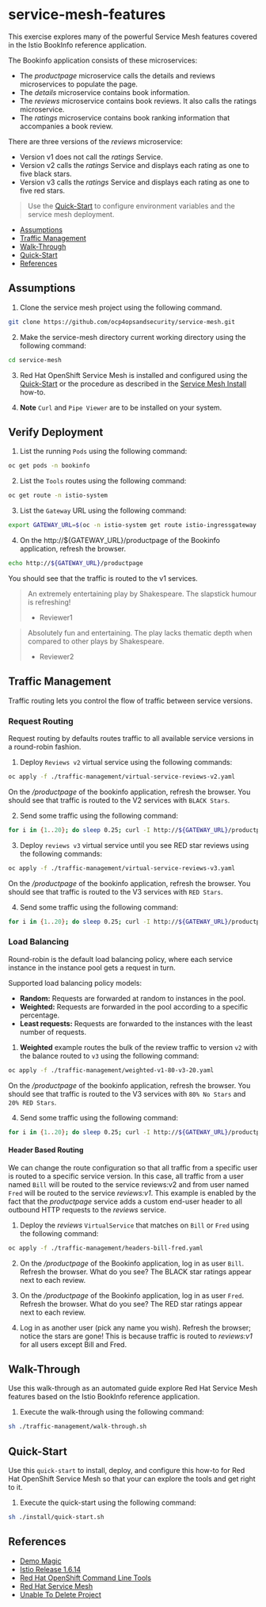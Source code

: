 # service-mesh-features
This exercise explores many of the powerful Service Mesh features covered in the Istio BookInfo reference application.

The Bookinfo application consists of these microservices:

- The _productpage_ microservice calls the details and reviews microservices to populate the page.
- The _details_ microservice contains book information.
- The _reviews_ microservice contains book reviews. It also calls the ratings microservice.
- The _ratings_ microservice contains book ranking information that accompanies a book review.

There are three versions of the _reviews_ microservice:

- Version v1 does not call the _ratings_ Service.
- Version v2 calls the _ratings_ Service and displays each rating as one to five black stars.
- Version v3 calls the _ratings_ Service and displays each rating as one to five red stars.

> Use the [Quick-Start](#quick-start) to configure environment variables and the service mesh deployment.

- [Assumptions](#assumptions)
- [Traffic Management](#traffic-management)
- [Walk-Through](#walk-through)
- [Quick-Start](#quick-start)
- [References](#references)

## Assumptions
1. Clone the service mesh project using the following command.
```bash
git clone https://github.com/ocp4opsandsecurity/service-mesh.git
```

2. Make the service-mesh directory current working directory using the following command:
```bash
cd service-mesh
```  

3. Red Hat OpenShift Service Mesh is installed and configured using the [Quick-Start](#quick-start) or the procedure as 
described in the [Service Mesh Install](../install/how-to.md) how-to.
   
4. **Note** `Curl` and `Pipe Viewer` are to be installed on your system.

## Verify Deployment

1. List the running `Pods` using the following command:
```bash
oc get pods -n bookinfo
```

2. List the `Tools` routes using the following command:
```bash
oc get route -n istio-system
```   

3. List the `Gateway` URL using the following command:
```bash
export GATEWAY_URL=$(oc -n istio-system get route istio-ingressgateway -o jsonpath='{.spec.host}')
```

4. On the http://${GATEWAY_URL}/productpage of the Bookinfo application, refresh the browser.
```bash
echo http://${GATEWAY_URL}/productpage
```

You should see that the traffic is routed to the v1 services.

> An extremely entertaining play by Shakespeare. The slapstick humour is refreshing!
> - Reviewer1

> Absolutely fun and entertaining. The play lacks thematic depth when compared to other plays by Shakespeare.
> - Reviewer2

## Traffic Management
Traffic routing lets you control the flow of traffic between service versions.

### Request Routing
Request routing by defaults routes traffic to all available service versions in a round-robin fashion. 

1. Deploy `Reviews v2` virtual service using the following commands:
```bash
oc apply -f ./traffic-management/virtual-service-reviews-v2.yaml
```

On the */productpage* of the bookinfo application, refresh the browser. You should see that traffic is routed to the V2
services with `BLACK Stars`.

2. Send some traffic using the following command:
```bash
for i in {1..20}; do sleep 0.25; curl -I http://${GATEWAY_URL}/productpage; done
```

3. Deploy `reviews v3` virtual service until you see RED star reviews using the following commands:
```bash
oc apply -f ./traffic-management/virtual-service-reviews-v3.yaml
```

On the */productpage* of the bookinfo application, refresh the browser. You should see that traffic is routed to the V3 
services with `RED Stars`.

4. Send some traffic using the following command:
```bash
for i in {1..20}; do sleep 0.25; curl -I http://${GATEWAY_URL}/productpage; done
```

### Load Balancing
Round-robin is the default load balancing policy, where each service instance in the instance pool gets a request in turn.

Supported load balancing policy models:
- **Random:** Requests are forwarded at random to instances in the pool.
- **Weighted:** Requests are forwarded in the pool according to a specific percentage.
- **Least requests:** Requests are forwarded to the instances with the least number of requests.

1. **Weighted** example routes the bulk of the review traffic to version `v2` with the balance routed to `v3` using the following command:
```bash
oc apply -f ./traffic-management/weighted-v1-80-v3-20.yaml
```

On the */productpage* of the bookinfo application, refresh the browser. You should see that traffic is routed to the V3
services with `80% No Stars` and `20% RED Stars`.

4. Send some traffic using the following command:
```bash
for i in {1..20}; do sleep 0.25; curl -I http://${GATEWAY_URL}/productpage; done
```

#### Header Based Routing
We can change the route configuration so that all traffic from a specific user is routed to a specific service 
version. In this case, all traffic from a user named `Bill` will be routed to the service reviews:v2 and from user named
`Fred` will be routed to the service _reviews:v1_. This example is enabled by the fact that the _productpage_ service adds 
a custom end-user header to all outbound HTTP requests to the _reviews_ service.

1. Deploy the _reviews_ `VirtualService` that matches on `Bill` or `Fred` using the following command:
```bash
oc apply -f ./traffic-management/headers-bill-fred.yaml
```

2. On the */productpage* of the Bookinfo application, log in as user `Bill`. Refresh the browser. What do you see? 
The BLACK star ratings appear next to each review.

3. On the */productpage* of the Bookinfo application, log in as user `Fred`. Refresh the browser. What do you see?
The RED star ratings appear next to each review.

4. Log in as another user (pick any name you wish). Refresh the browser; notice the stars are gone! This is because 
traffic is routed to _reviews:v1_ for all users except Bill and Fred.
   
## Walk-Through
Use this walk-through as an automated guide explore Red Hat Service Mesh features based on the Istio BookInfo reference 
application. 

1. Execute the walk-through using the following command:
```bash
sh ./traffic-management/walk-through.sh
```

## Quick-Start
Use this `quick-start` to install, deploy, and configure this how-to for Red Hat OpenShift Service Mesh so that your can
explore the tools and get right to it.

1. Execute the quick-start using the following command:
```bash
sh ./install/quick-start.sh
```

## References
- [Demo Magic](https://github.com/paxtonhare/demo-magic)
- [Istio Release 1.6.14](https://istio.io/latest/news/releases/1.6.x/announcing-1.6.14/)
- [Red Hat OpenShift Command Line Tools](https://docs.openshift.com/container-platform/4.6/cli_reference/openshift_cli/getting-started-cli.html#cli-about-cli_cli-developer-commands)
- [Red Hat Service Mesh](https://access.redhat.com/documentation/en-us/openshift_container_platform/4.6/html-single/service_mesh/index)
- [Unable To Delete Project](https://access.redhat.com/solutions/4165791)
